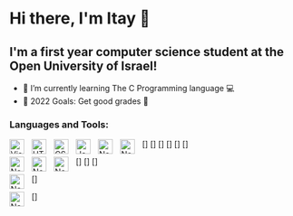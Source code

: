 # Hi there, I'm Itay 👋 
## I'm a first year computer science student at the Open University of Israel!

- 🌱 I’m currently learning The C Programming language 💻
- 🥅 2022 Goals: Get good grades 💯


### Languages and Tools:

[<img align="left" alt="Visual Studio Code" width="26px" src="https://cdn.jsdelivr.net/gh/devicons/devicon/icons/vscode/vscode-original.svg" style="padding-right:10px;" />]
[<img align="left" alt="HTML5" width="26px" src="https://cdn.jsdelivr.net/gh/devicons/devicon/icons/html5/html5-original.svg" style="padding-right:10px;" />]
[<img align="left" alt="CSS3" width="26px" src="https://cdn.jsdelivr.net/gh/devicons/devicon/icons/css3/css3-original.svg" style="padding-right:10px;" />]
[<img align="left" alt="JavaScript" width="26px" src="https://cdn.jsdelivr.net/gh/devicons/devicon/icons/javascript/javascript-original.svg" style="padding-right:10px;" />]
[<img align="left" alt="Node.js" width="26px" src="https://cdn.jsdelivr.net/gh/devicons/devicon/icons/nodejs/nodejs-original.svg" style="padding-right:10px;" />]
[<img align="left" alt="Node.js" width="26px" src="https://cdn.jsdelivr.net/npm/devicons@1.8.0/!PNG/bootstrap.png" style="padding-right:10px;" />]

[<img align="left" alt="Node.js" width="26px" src="https://cdn.jsdelivr.net/npm/devicons@1.8.0/!PNG/java.png" style="padding-right:10px;" />]
[<img align="left" alt="Node.js" width="26px" src="https://cdn.jsdelivr.net/npm/devicons@1.8.0/!PNG/linux.png" style="padding-right:10px;" />]
[<img align="left" alt="Node.js" width="26px" src="https://cdn.jsdelivr.net/npm/devicons@1.8.0/!PNG/ubuntu.png" style="padding-right:10px;" />]

[<img align="left" alt="Node.js" width="26px" src="https://cdn.jsdelivr.net/npm/devicons@1.8.0/!PNG/ubuntu.png" style="padding-right:10px;" />]

[<img align="left" alt="Node.js" width="26px" src="https://cdn.jsdelivr.net/npm/devicons@1.8.0/!PNG/ubuntu.png" style="padding-right:10px;" />]



